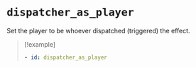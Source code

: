 # `dispatcher_as_player`

Set the player to be whoever dispatched (triggered) the effect.

> [!example]
> ```yaml
> - id: dispatcher_as_player
> ```
